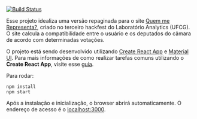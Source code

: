 [![Build Status](https://travis-ci.org/paul0vinicius/qmrepresenta-reactjs.svg?branch=master)](https://travis-ci.org/paul0vinicius/qmrepresenta-reactjs)

Esse projeto idealiza uma versão repaginada para o site [Quem me Representa?](http://qmrepresenta.com.br/), criado no terceiro hackfest do Laboratório Analytics (UFCG). O site calcula a compatibilidade entre o usuário e os deputados do câmara de acordo com determinadas votações.

O projeto está sendo desenvolvido utilizando [Create React App](https://github.com/facebookincubator/create-react-app) e [Material UI](https://material-ui-next.com/). Para mais informações de como realizar tarefas comuns utilizando o **Create React App**, visite esse [guia](https://github.com/facebookincubator/create-react-app/blob/master/packages/react-scripts/template/README.md).

Para rodar:

```
npm install
npm start
```

Após a instalação e inicialização, o browser abrirá automaticamente. O endereço de acesso é o [localhost:3000](localhost:3000).
